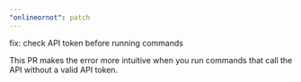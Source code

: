 ```yaml
---
"onlineornot": patch
---
```


fix: check API token before running commands

This PR makes the error more intuitive when you run commands that call the API without a valid API token.
